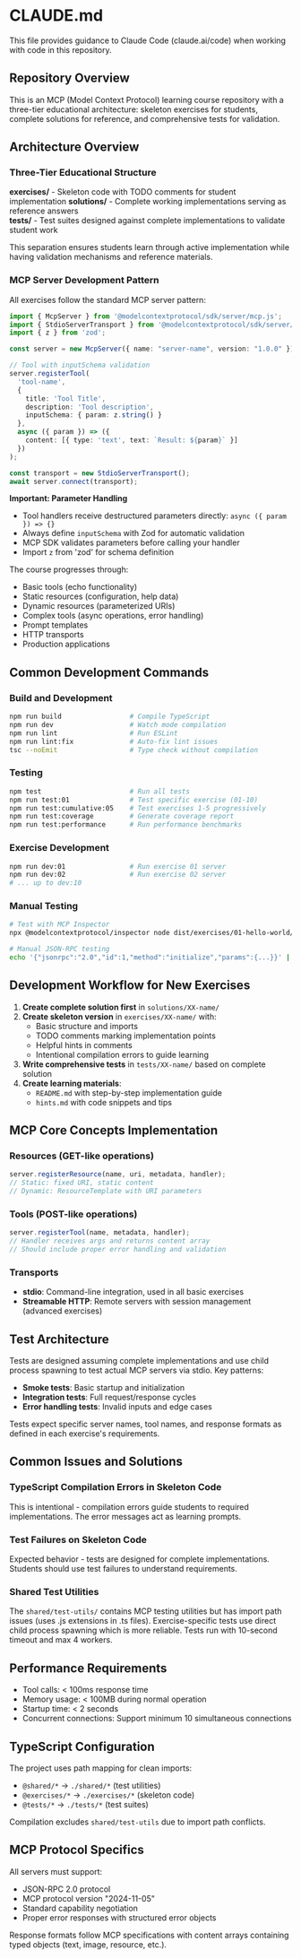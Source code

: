 # CLAUDE.md

This file provides guidance to Claude Code (claude.ai/code) when working with code in this repository.

## Repository Overview

This is an MCP (Model Context Protocol) learning course repository with a three-tier educational architecture: skeleton exercises for students, complete solutions for reference, and comprehensive tests for validation.

## Architecture Overview

### Three-Tier Educational Structure

**exercises/** - Skeleton code with TODO comments for student implementation
**solutions/** - Complete working implementations serving as reference answers  
**tests/** - Test suites designed against complete implementations to validate student work

This separation ensures students learn through active implementation while having validation mechanisms and reference materials.

### MCP Server Development Pattern

All exercises follow the standard MCP server pattern:
```typescript
import { McpServer } from '@modelcontextprotocol/sdk/server/mcp.js';
import { StdioServerTransport } from '@modelcontextprotocol/sdk/server/stdio.js';
import { z } from 'zod';

const server = new McpServer({ name: "server-name", version: "1.0.0" });

// Tool with inputSchema validation
server.registerTool(
  'tool-name',
  {
    title: 'Tool Title',
    description: 'Tool description',
    inputSchema: { param: z.string() }
  },
  async ({ param }) => ({
    content: [{ type: 'text', text: `Result: ${param}` }]
  })
);

const transport = new StdioServerTransport();
await server.connect(transport);
```

**Important: Parameter Handling**
- Tool handlers receive destructured parameters directly: `async ({ param }) => {}`
- Always define `inputSchema` with Zod for automatic validation
- MCP SDK validates parameters before calling your handler
- Import `z` from 'zod' for schema definition

The course progresses through:
- Basic tools (echo functionality)
- Static resources (configuration, help data)
- Dynamic resources (parameterized URIs)
- Complex tools (async operations, error handling)
- Prompt templates
- HTTP transports
- Production applications

## Common Development Commands

### Build and Development
```bash
npm run build                 # Compile TypeScript
npm run dev                   # Watch mode compilation
npm run lint                  # Run ESLint
npm run lint:fix              # Auto-fix lint issues
tsc --noEmit                  # Type check without compilation
```

### Testing
```bash
npm test                      # Run all tests
npm run test:01               # Test specific exercise (01-10)
npm run test:cumulative:05    # Test exercises 1-5 progressively
npm run test:coverage         # Generate coverage report
npm run test:performance      # Run performance benchmarks
```

### Exercise Development
```bash
npm run dev:01                # Run exercise 01 server
npm run dev:02                # Run exercise 02 server
# ... up to dev:10
```

### Manual Testing
```bash
# Test with MCP Inspector
npx @modelcontextprotocol/inspector node dist/exercises/01-hello-world/server.js

# Manual JSON-RPC testing
echo '{"jsonrpc":"2.0","id":1,"method":"initialize","params":{...}}' | node dist/exercises/XX/server.js
```

## Development Workflow for New Exercises

1. **Create complete solution first** in `solutions/XX-name/`
2. **Create skeleton version** in `exercises/XX-name/` with:
   - Basic structure and imports
   - TODO comments marking implementation points
   - Helpful hints in comments
   - Intentional compilation errors to guide learning
3. **Write comprehensive tests** in `tests/XX-name/` based on complete solution
4. **Create learning materials**:
   - `README.md` with step-by-step implementation guide
   - `hints.md` with code snippets and tips

## MCP Core Concepts Implementation

### Resources (GET-like operations)
```typescript
server.registerResource(name, uri, metadata, handler);
// Static: fixed URI, static content
// Dynamic: ResourceTemplate with URI parameters
```

### Tools (POST-like operations)  
```typescript
server.registerTool(name, metadata, handler);
// Handler receives args and returns content array
// Should include proper error handling and validation
```

### Transports
- **stdio**: Command-line integration, used in all basic exercises
- **Streamable HTTP**: Remote servers with session management (advanced exercises)

## Test Architecture

Tests are designed assuming complete implementations and use child process spawning to test actual MCP servers via stdio. Key patterns:

- **Smoke tests**: Basic startup and initialization
- **Integration tests**: Full request/response cycles
- **Error handling tests**: Invalid inputs and edge cases

Tests expect specific server names, tool names, and response formats as defined in each exercise's requirements.

## Common Issues and Solutions

### TypeScript Compilation Errors in Skeleton Code
This is intentional - compilation errors guide students to required implementations. The error messages act as learning prompts.

### Test Failures on Skeleton Code
Expected behavior - tests are designed for complete implementations. Students should use test failures to understand requirements.

### Shared Test Utilities
The `shared/test-utils/` contains MCP testing utilities but has import path issues (uses .js extensions in .ts files). Exercise-specific tests use direct child process spawning which is more reliable. Tests run with 10-second timeout and max 4 workers.

## Performance Requirements

- Tool calls: < 100ms response time
- Memory usage: < 100MB during normal operation  
- Startup time: < 2 seconds
- Concurrent connections: Support minimum 10 simultaneous connections

## TypeScript Configuration

The project uses path mapping for clean imports:
- `@shared/*` → `./shared/*` (test utilities)
- `@exercises/*` → `./exercises/*` (skeleton code)
- `@tests/*` → `./tests/*` (test suites)

Compilation excludes `shared/test-utils` due to import path conflicts.

## MCP Protocol Specifics

All servers must support:
- JSON-RPC 2.0 protocol
- MCP protocol version "2024-11-05"
- Standard capability negotiation
- Proper error responses with structured error objects

Response formats follow MCP specifications with content arrays containing typed objects (text, image, resource, etc.).